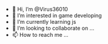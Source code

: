 - 👋 Hi, I’m @Virus36010
- 👀 I’m interested in game developing
- 🌱 I’m currently learning js
- 💞️ I’m looking to collaborate on ...
- 📫 How to reach me ...
